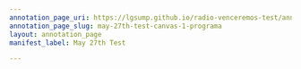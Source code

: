 ```yaml
---
annotation_page_uri: https://lgsump.github.io/radio-venceremos-test/annotations/may-27th-test-canvas-1-programa.json
annotation_page_slug: may-27th-test-canvas-1-programa
layout: annotation_page
manifest_label: May 27th Test

---
```

